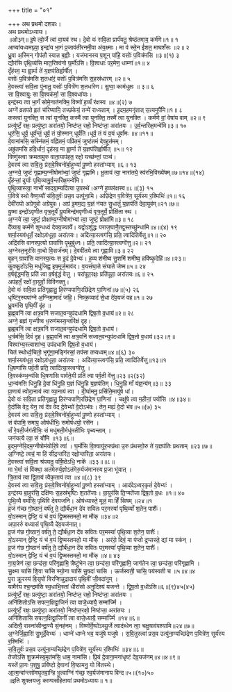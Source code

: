 +++
title = "०१"

+++
अथ प्रथमो दशकः।  
अथ प्रथमोऽध्यायः।  
॥ओ३म्॥ इ॒षे त्वो॒र्जे त्वा॑ वा॒यव॑ स्थ। दे॒वो वः॑ सवि॒ता प्रार्प॑यतु॒ श्रेष्ठ॑तमाय॒ कर्म॑णे॥१॥ १  
आप्या॑यध्वमघ्न्या॒ इन्द्रा॑य भा॒गं प्र॒जाव॑तीरनमी॒वा अ॑य॒क्ष्माः। मा व॑ स्ते॒न ई॑शत॒ माघशँ॑सः ॥२॥ २  
ध्रु॒वा अ॒स्मिन् गोप॑तौ स्यात ब॒ह्वीः। यज॑मानस्य प॒शून् पा॑हि॒ वसोः॑ प॒वित्र॑मसि ॥३॥(१) ३  
द्यौर॑सि पृथि॒व्य॑सि मात॒रिश्व॑नो घ॒र्मो॑ऽसि। वि॒श्वधाः॑ पर॒मेण॒ धाम्ना॑॥१॥ ४  
दृँह॑स्व॒ मा ह्वा॒र्मा ते॑ य॒ज्ञप॑तिर्ह्वार्षीत् ।  
वसोः॑ प॒वित्र॑मसि श॒तधा॑रं॒ वसोः॑ प॒वित्र॑मसि स॒हस्र॑धारम् ॥२॥ ५  
दे॒वस्त्वा॑ सवि॒ता पु॑नातु॒ वसोः॑ प॒वित्रे॑ण श॒तधा॑रेण। सु॒प्वा॒ काम॑धुक्षः ॥ ३॥ ६  
सा वि॒श्वायुः॒ सा वि॒श्वक॑र्मा॒ सा वि॒श्वधा॑याः।  
इन्द्र॑स्य त्वा भा॒गँ सोमे॒नात॑नक्मि॒ विष्णो॑ ह॒व्यँ र॑क्षस्व ॥४॥(२) ७  
अग्ने॑ व्रतपते व्र॒तं च॑रिष्यामि॒ तच्छ॑केयं॒ तन्मे॑ राध्यताम् । इ॒दम॒हमनृ॑तात् स॒त्यमुपै॑मि॥१॥ ८  
कस्त्वा॑ युनक्ति॒ स त्वा॑ युनक्ति॒ कस्मै॑ त्वा युनक्ति॒ तस्मै॑ त्वा युनक्ति । कर्म॑णे वां॒ वेषा॑य वाम् ॥२॥ ९  
प्रत्यु॑ष्टँ॒ रक्षः॒ प्रत्यु॑ष्टा॒ अरा॑तयो॒ निष्ट॑प्त॒ रक्षो॒ निष्ट॑प्ता॒ अरा॑तयः । उ॒र्व॒न्तरि॑क्ष॒मन्वे॑मि॥३॥ १०  
धूर॑सि॒ धूर्व॒ धूर्व॑न्तं॒ धूर्व॒ तं यो॒स्मान् धूर्व॑ति।धूर्व॒ तं यं व॒यं धूर्वा॑मः ॥४॥११॥  
दे॒वाना॑मसि॒ सस्नि॑तमं॒ वह्नि॑तमं॒ पप्रि॑तमं॒ जुष्ट॑तमं देव॒हूत॑मम्।  
अह्रु॑तमसि हवि॒र्धानं॒ दृह॑स्व॒ मा ह्वा॒र्मा ते॑ य॒ज्ञप॑तिर्ह्वार्षीत् ॥५॥ १२  
विष्णु॑स्त्वा क्रमतामु॒रु वाता॒याप॑हत॒ रक्षो॒ यच्छ॑न्तां॒ पञ्च॑।  
दे॒वस्य॑ त्वा सवि॒तुः प्र॑स॒वे॒श्विनो॑र्बा॒हुभ्यां॑ पू॒ष्णो हस्ता॑भ्याम् ॥६॥ १३  
अ॒ग्नये॒ जुष्टं॑ गृह्णाम्य॒ग्नीषोमा॑भ्यां॒ जुष्टं॑ गृह्णामि। भू॒ताय॑ त्वा॒ नारा॑तये॒ स्व॑रभि॒विख्ये॑षम्॥७॥१४॥(१४)  
दृँह॑न्तां॒ दुर्याः॑ पृथि॒व्यामु॒र्व॒न्तरि॑क्ष॒मन्वे॑मि।  
पृ॒थि॒व्यास्त्वा॒ नाभौ॑ सादया॒म्यदि॑त्या उ॒पस्थे॑।अग्ने॑ ह॒व्यर॑क्षस्व॥८॥(३) १५  
प॒वित्रे॑ स्थो वैष्ण॒व्यौ॑ स॑वि॒तुर्वः॑ प्रस॒व उत्पु॑ना॒मि। अछि॑द्रेण प॒वित्रे॑ण॒ सूर्य॑स्य र॒श्मिभिः॑॥१॥ १६  
देवी॑रापो अग्रेगुवो अग्रेपुवः। अग्र॑ इ॒मम॒द्य य॒ज्ञं न॑यत सु॒धातुं॑ य॒ज्ञप॑तिं देवा॒युव॑म्॥२१॥७॥  
यु॒ष्मा इन्द्रो॑ऽवृणीत वृत्र॒तूर्ये॑ यू॒यमिन्द्र॑मवृणीध्वं वृत्र॒तूर्ये॒ प्रोक्षि॑ता स्थ ।  
अ॒ग्नये॑ त्वा॒ जुष्टं॒ प्रोक्षा॑म्य॒ग्नीषोमा॑भ्यां त्वा॒ जुष्टं॒ प्रोक्षा॑मि॥३॥ १८  
दै॑व्याय॒ कर्म॑णे शुन्धध्वं देवय॒ज्यायै॑। यद्वोऽशु॑द्धः पराज॒घानै॒तद्व॒स्तच्छु॑न्धामि॥४॥(४) १९  
शर्मा॒स्यव॑धूतँ॒ रक्षोऽव॑धूता॒ अरा॑तयः। अदि॑त्या॒स्त्वग॑सि॒ प्रति॒ त्वादि॑तिर्वेत्तु॥१॥ २०  
अद्रि॑रसि वानस्प॒त्यो ग्रावा॑सि पृ॒थुबु॑ध्नः। प्रति॒ त्वादि॑त्या॒स्त्वग्वे॑त्तु॥२॥ २१  
अ॒ग्नेस्त॒नूर॑सि वा॒चो वि॒सर्ज॑नम्। दे॒ववी॑तये त्वा गृह्णामि॥३॥ २२  
बृ॒हन् ग्रावा॑सि वानस्प॒त्यः स इ॒दं दे॒वेभ्यः॑। ह॒व्य श॑मीष्व सु॒शमि॑ शमीष्व॒ हवि॑ष्कृ॒देहि॑॥४॥२३॥  
कु॒क्कु॒टो॑ऽसि॒ मधु॑जिह्व॒ इष॒मूर्ज॒माव॑द। व॒यसं॑घा॒ते सं॑घाते जेष्म॥५॥ २४  
व॒र्षवृ॑द्धमसि॒ प्रति॑ त्वा व॒र्षवृ॑द्धं वेत्तु । परा॑पूत॒रक्षः॒ प्रति॑पूता॒ अरा॑तयः॥६॥ २५  
अप॑हतँ॒ रक्षो॑ वा॒युर्वो॒ विवि॑नक्तु।  
दे॒वो वः॑ सवि॒ता प्रति॑गृह्णातु॒ हिर॑ण्यपाणि॒रछि॑द्रेण पा॒णिना॑॥७॥(५) २६  
धृष्टि॑र॒स्यपा॑ग्ने अ॒ग्निमा॒मादं॑ जहि॒। निष्क्र॒व्याद॑ से॒धा दे॑व॒यजं॑ वह॥१॥ २७  
ध्रु॒वम॑सि पृथि॒वीं दृ॑ह ॥  
ब्र॒ह्म॒वनि॑ त्वा क्षत्र॒वनि॑ सजात॒वन्युप॑दधामि द्विष॒तो व॒धाय॑॥२॥ २८  
अग्ने॒ ब्रह्म॑ गृभ्णीष्व ध॒रुण॑मस्य॒न्तरि॑क्षं दृह।  
ब्र॒ह्म॒वनि॑ त्वा क्षत्र॒वनि॑ सजात॒वन्युप॑दधामि द्विष॒तो व॒धाय॑।  
ध॒र्त्रम॑सि॒ दिवं॑ दृह। ब्र॒ह्म॒वनि॑ त्वा क्षत्र॒वनि॑ सजात॒वन्युप॑दधामि द्विष॒तो व॒धाय॑॥३२॥९॥  
विश्वा॑भ्य॒स्त्वाशा॑भ्य॒ उप॑दधामि द्विष॒तो व॒धाय॑।  
चित॑ स्थोर्ध्व॒चितो॒ भृगू॑णा॒मङ्गि॑रसां॒ तप॑सा तप्यध्वम्॥४॥(६) ३०  
शर्मा॒स्यव॑धूत॒ रक्षोऽव॑धूता॒ अरा॑तयः । अदि॑त्या॒स्त्वग॑सि॒ प्रति॒ त्वादि॑तिर्वेत्तु॥१३॥१  
धि॒षणा॑सि पर्व॒ती प्रति॒ त्वादि॑त्या॒स्त्वग्वे॑त्तु ।  
दि॒वस्क॑म्भ॒न्य॑सि धि॒षणा॑सि पार्वते॒यी प्रति॑ त्वा पर्व॒ती वे॑त्तु॥२३॥२(३२)  
धा॒न्य॑मसि धिनु॒हि दे॒वां धि॑नु॒हि य॒ज्ञं धि॑नु॒हि य॒ज्ञप॑तिम्। धि॒नु॒हि माँ य॑ज्ञ॒न्य॑म्॥३॥ ३३  
प्रा॒णाय॑ त्वोदा॒नाय॑ त्वा व्या॒नाय॑ त्वा । दी॒र्घामनु॒ प्रसि॑ति॒मायु॑षे धां।  
दे॒वो वः॑ सवि॒ता प्रति॑गृह्णातु॒ हिर॑ण्यपाणि॒रछि॑द्रेण पा॒णिना॑ । चक्षु॑षे त्वा म॒हीनां॒ पयो॑सि ॥४॥३४॥  
वे॒दो॑सि वेद॒ येन॒ त्वं दे॑व वेद दे॒वेभ्यो॑ वे॒दोऽभ॑वः। तेन॒ मह्यं॑ वे॒दो भ॑व॥५॥(७) ३५  
दे॒वस्य॑ त्वा सवि॒तुः प्र॑स॒वे॒श्विनो॑र्बा॒हुभ्यां॑ पू॒ष्णो हस्ता॑भ्याम् ।  
सं व॑पामि॒ समाप॒ ओष॑धीभिः॒ समोष॑धयो॒ रसे॑न ।  
सँ रे॒वती॒र्जग॑तीभिः॒ सं मधु॑मती॒र्मधु॑मतीभिः पृच्यन्ताम् ।  
जन॑यत्यै त्वा॒ सं यौ॑मि ॥१३॥६॥  
इ॒दम॒ग्नेरि॒दम॒ग्नीषोम॑योरि॒षे त्वा॑ । घ॒र्मो॑सि वि॒श्वायु॑रु॒रुप्र॑था उ॒रु प्र॑थस्वो॒रु ते॑ य॒ज्ञप॑तिः प्रथताम् ॥२३॥७॥  
अ॒ग्निष्टे॒ त्वचं॒ मा हि॑ सीद॒न्तरि॑त॒ रक्षो॒न्तरि॑ता॒ अरा॑तयः।  
दे॒वस्त्वा॑ सवि॒ता श्र॑पयतु॒ वर्षि॒ष्ठेऽधि॒ नाके॑ ॥३३॥॥८॥  
मा भे॒र्मा सं वि॑क्था॒ अत॑मेरुर्य॒ज्ञोऽत॑मेरु॒र्यज॑मानस्य प्र॒जा भू॑यात् ।  
त्रि॒ताय॑ त्वा द्वि॒ताय॑ त्वैक॒ताय॑ त्वा ॥४॥(८) ३९  
दे॒वस्य॑ त्वा सवि॒तुः प्र॑स॒वे॒श्विनो॑र्बा॒हुभ्यां॑ पू॒ष्णो हस्ता॑भ्याम् । आद॑देऽध्वर॒कृतं॑ दे॒वेभ्यः॑ ।  
इन्द्र॑स्य बा॒हुर॑सि॒ दक्षि॑णः स॒हस्र॑भृष्टिः श॒तते॑जाः। वा॒युर॑सि ति॒ग्मते॑जा द्विष॒तो व॒धः ॥१॥ ४०  
पृ॒थि॒व्यै वर्मा॑सि॒ पृथि॑वि देवयजनि। ओष॑ध्यास्ते॒ मूलं॒ मा हिँ॑ सिषम् ॥२४॥१  
व्र॒जं ग॑च्छ गो॒ष्ठानं॒ वर्ष॑तु ते॒ द्यौर्ब॑धा॒न दे॑व सवितः पर॒मस्यां॑ पृथि॒व्याँ श॒तेन॒ पाशैः॑।  
यो॒ऽस्मान् द्वेष्टि॒ यं च॑ व॒यं द्वि॒ष्मस्तमतो॒ मा मौ॑क् ॥३४॥२  
अपा॒ररुं॑ वध्यासं पृथि॒व्यै दे॑व॒यज॑नात्।  
व्र॒जं ग॑छ गो॒ष्ठानं॒ वर्ष॑तु ते॒ द्यौर्ब॑धा॒न दे॑व सवितः पर॒मस्यां॑ पृथि॒व्या श॒तेन॒ पाशैः॑।  
यो॒ऽस्मान् द्वेष्टि॒ यं च॑ व॒यं द्वि॒ष्मस्तमतो॒ मा मौ॑क् । अर॑रो॒ दिवं॒ मा प॑प्तो द्र॒प्सस्ते॒ द्यां मा स्क॑न् ।  
व्र॒जं ग॑छ गो॒ष्ठानं॑ वर्ष॑तु ते॒ द्यौर्ब॑धा॒न दे॑व सवितः पर॒मस्यां॑ पृथि॒व्या श॒तेन॒ पाशैः॑।  
यो॒ऽस्मान् द्वेष्टि॒ यं च॑ व॒यं द्वि॒ष्मस्तमतो॒ मा मौ॑क् ॥४॥ ४३  
गा॒य॒त्रेण॑ त्वा॒ छन्द॑सा॒ परि॑गृह्णामि॒ त्रैष्टु॑भेन त्वा॒ छन्द॑सा॒ परि॑गृह्णामि॒ जाग॑तेन त्वा॒ छन्द॑सा॒ परि॑गृह्णामि ।  
सु॒क्ष्मा चासि॑ शि॒वा चा॑सि स्यो॒ना चासि॑ सु॒षदा॑ चासि । ऊर्ज॑स्वती॒ चासि॒ पय॑स्वती च ॥५॥४॥४  
पु॒रा क्रू॒रस्य॑ वि॒सृपो॑ विरप्शिन्नुदा॒दाय॑ पृथि॒वीं जी॒वदा॑नुम् ।  
यामैर॑य श्च॒न्द्रम॑सि स्व॒धाभि॒स्तां धीरा॑सो अनु॒दिश्य॑ यजन्ते । द्वि॒ष॒तो व॒धो॑ऽसि॥६॥(९)४५(४५)  
प्रत्यु॑ष्टँ॒ रक्षः॒ प्रत्यु॑ष्टा॒ अरा॑तयो॒ निष्ट॑प्त॒ रक्षो॒ निष्ट॑प्ता॒ अरा॑तयः ।  
अनि॑शितोऽसि सपत्न॒क्षिद्वा॒जिनं॑ त्वा वाजे॒ध्यायै॒ सम्मा॑र्ज्मि ।  
प्रत्यु॑ष्टँ॒ रक्षः॒ प्रत्यु॑ष्टा॒ अरा॑तयो॒ निष्ट॑प्त॒रक्षो॒ निष्ट॑प्ता॒ अरा॑तयः ।  
अनि॑शितासि सपत्न॒क्षिद्वा॒जिनीं॑ त्वा वाजे॒ध्यायै॒ सम्मा॑र्ज्मि ॥१४॥६॥  
अदि॑त्यै॒ रास्ना॑सीन्द्रा॒ण्यै सं॒नह॑नम् । विष्णो॑र्वे॒ष्पो॑ऽस्यू॒र्जे त्वाद॑ब्धेन त्वा॒ चक्षु॒षाव॑पश्यामि॥२४॥७॥  
अ॒ग्नेर्जि॒ह्वासि॑ सु॒भूर्दे॒वेभ्यः॑ । धाम्ने॑ धाम्ने भव॒ यजु॑षे यजुषे । स॒वि॒तुस्त्वा॑ प्रस॒व उत्पु॑ना॒म्यच्छि॑द्रेण प॒वित्रे॑ण॒ सूर्य॑स्य र॒श्मिभिः॑ ।  
स॒वि॒तुर्वः॑ प्रस॒व उत्पु॑ना॒म्यच्छि॑द्रेण प॒वित्रे॑ण॒ सूर्य॑स्य र॒श्मिभिः॑ ॥३४॥८॥  
तेजो॑ऽसि शु॒क्रम॑स्य॒मृत॑मसि॒ धाम॒ नामा॑सि। प्रि॒यं दे॒वाना॒मना॑धृष्टं देव॒यज॑नम्॥४॥४॥९॥  
यस्ते॑ प्रा॒णः प॒शुषु॒ प्रवि॑ष्टो दे॒वानां॑ वि॒ष्ठामनु॒ यो वि॑तस्थे।  
आ॒त्म॒न्वा॑न्त्सो॑मघृ॒तवा॒न्हि भू॒त्वाग्निं ग॑च्छ॒ स्व॒र्यज॑मानाय विन्द॥५॥(१०)५०  
॥इति शुक्लयजुः काण्वसंहितायां प्रथमोऽध्यायः॥ १॥